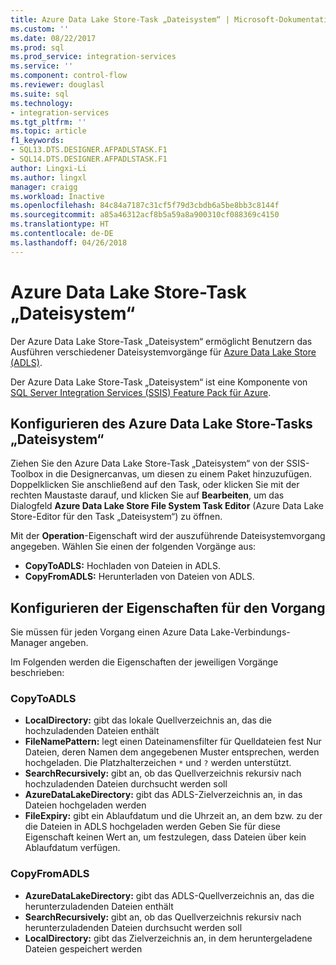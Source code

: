 ```yaml
---
title: Azure Data Lake Store-Task „Dateisystem“ | Microsoft-Dokumentation
ms.custom: ''
ms.date: 08/22/2017
ms.prod: sql
ms.prod_service: integration-services
ms.service: ''
ms.component: control-flow
ms.reviewer: douglasl
ms.suite: sql
ms.technology:
- integration-services
ms.tgt_pltfrm: ''
ms.topic: article
f1_keywords:
- SQL13.DTS.DESIGNER.AFPADLSTASK.F1
- SQL14.DTS.DESIGNER.AFPADLSTASK.F1
author: Lingxi-Li
ms.author: lingxl
manager: craigg
ms.workload: Inactive
ms.openlocfilehash: 84c84a7187c31cf5f79d3cbdb6a5be8bb3c8144f
ms.sourcegitcommit: a85a46312acf8b5a59a8a900310cf088369c4150
ms.translationtype: HT
ms.contentlocale: de-DE
ms.lasthandoff: 04/26/2018
---
```

# <a name="azure-data-lake-store-file-system-task"></a>Azure Data Lake Store-Task „Dateisystem“

Der Azure Data Lake Store-Task „Dateisystem“ ermöglicht Benutzern das Ausführen verschiedener Dateisystemvorgänge für [Azure Data Lake Store (ADLS)](https://azure.microsoft.com/services/data-lake-store/).

Der Azure Data Lake Store-Task „Dateisystem“ ist eine Komponente von [SQL Server Integration Services (SSIS) Feature Pack für Azure](../../integration-services/azure-feature-pack-for-integration-services-ssis.md).

## <a name="configure-the-azure-data-lake-store-file-system-task"></a>Konfigurieren des Azure Data Lake Store-Tasks „Dateisystem“

Ziehen Sie den Azure Data Lake Store-Task „Dateisystem“ von der SSIS-Toolbox in die Designercanvas, um diesen zu einem Paket hinzuzufügen. Doppelklicken Sie anschließend auf den Task, oder klicken Sie mit der rechten Maustaste darauf, und klicken Sie auf **Bearbeiten**, um das Dialogfeld **Azure Data Lake Store File System Task Editor** (Azure Data Lake Store-Editor für den Task „Dateisystem“) zu öffnen.

Mit der **Operation**-Eigenschaft wird der auszuführende Dateisystemvorgang angegeben. Wählen Sie einen der folgenden Vorgänge aus:

- **CopyToADLS:** Hochladen von Dateien in ADLS.
- **CopyFromADLS:** Herunterladen von Dateien von ADLS.

## <a name="configure-the-properties-for-the-operation"></a>Konfigurieren der Eigenschaften für den Vorgang
Sie müssen für jeden Vorgang einen Azure Data Lake-Verbindungs-Manager angeben.

Im Folgenden werden die Eigenschaften der jeweiligen Vorgänge beschrieben:

### <a name="copytoadls"></a>CopyToADLS
- **LocalDirectory:** gibt das lokale Quellverzeichnis an, das die hochzuladenden Dateien enthält
- **FileNamePattern:** legt einen Dateinamensfilter für Quelldateien fest Nur Dateien, deren Namen dem angegebenen Muster entsprechen, werden hochgeladen. Die Platzhalterzeichen `*` und `?` werden unterstützt.
- **SearchRecursively:** gibt an, ob das Quellverzeichnis rekursiv nach hochzuladenden Dateien durchsucht werden soll
- **AzureDataLakeDirectory:** gibt das ADLS-Zielverzeichnis an, in das Dateien hochgeladen werden
- **FileExpiry:** gibt ein Ablaufdatum und die Uhrzeit an, an dem bzw. zu der die Dateien in ADLS hochgeladen werden Geben Sie für diese Eigenschaft keinen Wert an, um festzulegen, dass Dateien über kein Ablaufdatum verfügen.

### <a name="copyfromadls"></a>CopyFromADLS
- **AzureDataLakeDirectory:** gibt das ADLS-Quellverzeichnis an, das die herunterzuladenden Dateien enthält
- **SearchRecursively:** gibt an, ob das Quellverzeichnis rekursiv nach herunterzuladenden Dateien durchsucht werden soll
- **LocalDirectory:** gibt das Zielverzeichnis an, in dem heruntergeladene Dateien gespeichert werden
